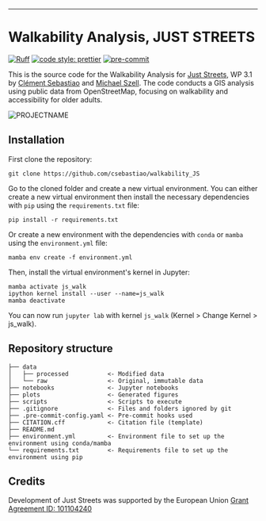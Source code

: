 ---

# Walkability Analysis, JUST STREETS

[![Ruff](https://img.shields.io/endpoint?url=https://raw.githubusercontent.com/astral-sh/ruff/main/assets/badge/v2.json)](https://github.com/astral-sh/ruff)
[![code style: prettier](https://img.shields.io/badge/code_style-prettier-ff69b4.svg?style=flat-square)](https://github.com/prettier/prettier)
[![pre-commit](https://img.shields.io/badge/pre--commit-enabled-brightgreen?logo=pre-commit&logoColor=white)](https://github.com/pre-commit/pre-commit)

This is the source code for the Walkability Analysis for [Just Streets](https://www.just-streets.eu/), WP 3.1 by [Clément Sebastiao](https://orcid.org/0009-0009-3084-0071) and [Michael Szell](https://orcid.org/0000-0003-3022-2483). The code conducts a GIS analysis using public data from OpenStreetMap, focusing on walkability and accessibility for older adults.

![PROJECTNAME](https://images.squarespace-cdn.com/content/v1/6642265dc7453f34ac58ff87/acf2eae5-aef8-4fdc-8cd9-5f061c7f4e96/JS_Logo_Green_long.png?format=200w)

## Installation

First clone the repository:

```
git clone https://github.com/csebastiao/walkability_JS
```

Go to the cloned folder and create a new virtual environment. You can either create a new virtual environment then install the necessary dependencies with `pip` using the `requirements.txt` file:

```
pip install -r requirements.txt
```

Or create a new environment with the dependencies with `conda` or `mamba` using the `environment.yml` file:

```
mamba env create -f environment.yml
```

Then, install the virtual environment's kernel in Jupyter:

```
mamba activate js_walk
ipython kernel install --user --name=js_walk
mamba deactivate
```

You can now run `jupyter lab` with kernel `js_walk` (Kernel > Change Kernel > js_walk).

## Repository structure

```
├── data
│   ├── processed           <- Modified data
│   └── raw                 <- Original, immutable data
├── notebooks               <- Jupyter notebooks
├── plots                   <- Generated figures
├── scripts                 <- Scripts to execute
├── .gitignore              <- Files and folders ignored by git
├── .pre-commit-config.yaml <- Pre-commit hooks used
├── CITATION.cff            <- Citation file (template)
├── README.md
├── environment.yml         <- Environment file to set up the environment using conda/mamba
└── requirements.txt        <- Requirements file to set up the environment using pip
```

## Credits

Development of Just Streets was supported by the European Union [Grant Agreement ID: 101104240](https://cordis.europa.eu/project/id/101104240)
